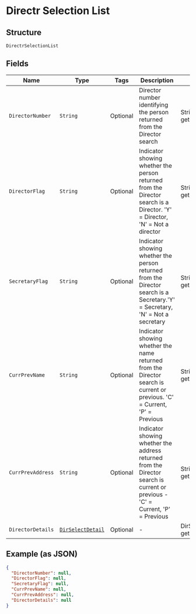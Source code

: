 
# Directr Selection List

## Structure

`DirectrSelectionList`

## Fields

| Name | Type | Tags | Description | Getter | Setter |
|  --- | --- | --- | --- | --- | --- |
| `DirectorNumber` | `String` | Optional | Director number identifying the person returned from the Director search | String getDirectorNumber() | setDirectorNumber(String directorNumber) |
| `DirectorFlag` | `String` | Optional | Indicator showing whether the person returned from the Director search is a Director. 'Y' = Director, 'N' = Not a director | String getDirectorFlag() | setDirectorFlag(String directorFlag) |
| `SecretaryFlag` | `String` | Optional | Indicator showing whether the person returned from the Director search is a Secretary.'Y' = Secretary, 'N' = Not a secretary | String getSecretaryFlag() | setSecretaryFlag(String secretaryFlag) |
| `CurrPrevName` | `String` | Optional | Indicator showing whether the name returned from the Director search is current or previous. 'C' = Current, 'P' = Previous | String getCurrPrevName() | setCurrPrevName(String currPrevName) |
| `CurrPrevAddress` | `String` | Optional | Indicator showing whether the address returned from the Director search is current or previous - 'C' = Current, 'P' = Previous | String getCurrPrevAddress() | setCurrPrevAddress(String currPrevAddress) |
| `DirectorDetails` | [`DirSelectDetail`](../../doc/models/dir-select-detail.md) | Optional | - | DirSelectDetail getDirectorDetails() | setDirectorDetails(DirSelectDetail directorDetails) |

## Example (as JSON)

```json
{
  "DirectorNumber": null,
  "DirectorFlag": null,
  "SecretaryFlag": null,
  "CurrPrevName": null,
  "CurrPrevAddress": null,
  "DirectorDetails": null
}
```

